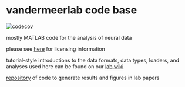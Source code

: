 vandermeerlab code base
=============

[![codecov](https://codecov.io/gh/vandermeerlab/vandermeerlab/branch/master/graph/badge.svg?token=WyyJjqU4ZP)](https://codecov.io/gh/vandermeerlab/vandermeerlab)

mostly MATLAB code for the analysis of neural data

please see [here](LICENSE.md) for licensing information

tutorial-style introductions to the data formats, data types, loaders,
and analyses used here can be found on our
[lab wiki](https://rcweb.dartmouth.edu/~mvdm/wiki/doku.php?id=analysis:nsb2018)

[repository](https://github.com/vandermeerlab/papers) of code to generate results and figures in lab papers
